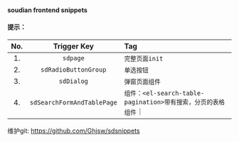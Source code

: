 #### soudian frontend snippets
#### 提示：

|No. |  Trigger Key | Tag|
|:------:|:--------------:|:--------|
|1. | `sdpage`| `完整页面init`|
|2. | `sdRadioButtonGroup`| `单选按钮`|
|3. | `sdDialog`|`弹窗页面组件`|
|4. |`sdSearchFormAndTablePage`|`组件：<el-search-table-pagination>带有搜索，分页的表格组件`｜


维护git:  https://github.com/Ghjsw/sdsnippets